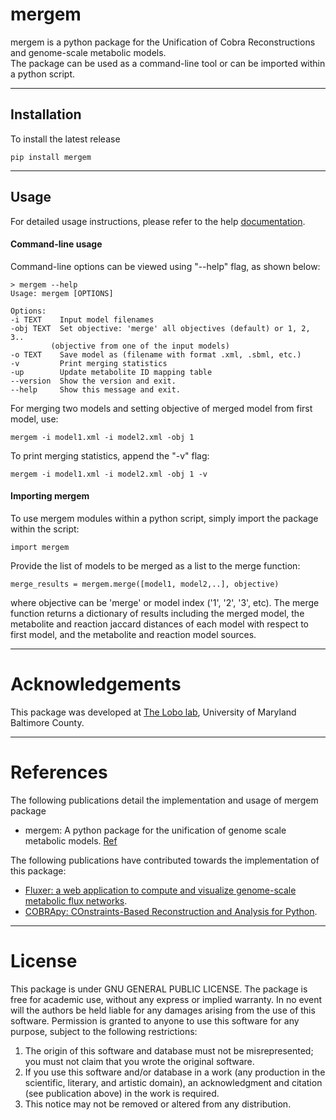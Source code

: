 mergem
======
mergem is a python package for the Unification of Cobra Reconstructions and genome-scale metabolic models.  
The package can be used as a command-line tool or can be imported within a python script.

------


Installation
------
To install the latest release  

    pip install mergem

------

Usage
------
For detailed usage instructions, please refer to the help [documentation](https://readthedocs.io).

#### Command-line usage
Command-line options can be viewed using "--help" flag, as shown below:

    > mergem --help
    Usage: mergem [OPTIONS]

    Options:
    -i TEXT    Input model filenames
    -obj TEXT  Set objective: 'merge' all objectives (default) or 1, 2, 3..
             (objective from one of the input models)
    -o TEXT    Save model as (filename with format .xml, .sbml, etc.)
    -v         Print merging statistics
    -up        Update metabolite ID mapping table
    --version  Show the version and exit.
    --help     Show this message and exit.
 
For merging two models and setting objective of merged model from first model, use:

    mergem -i model1.xml -i model2.xml -obj 1

To print merging statistics, append the "-v" flag:

    mergem -i model1.xml -i model2.xml -obj 1 -v 

#### Importing mergem

To use mergem modules within a python script, simply import the package within the script:

    import mergem

Provide the list of models to be merged as a list to the merge function:

    merge_results = mergem.merge([model1, model2,..], objective)

where objective can be 'merge' or model index ('1', '2', '3', etc).
The merge function returns a dictionary of results including the merged model,
the metabolite and reaction jaccard distances of each model with respect to first model, and the 
metabolite and reaction model sources. 

------

Acknowledgements 
======

This package was developed at [The Lobo lab](https://lobolab.umbc.edu), University of Maryland Baltimore County.

------

References
======
The following publications detail the implementation and usage of mergem package  
* mergem: A python package for the unification of genome scale metabolic models. [Ref](doi:)

The following publications have contributed towards the implementation of this package:
* [Fluxer: a web application to compute and visualize genome-scale metabolic flux networks](https://doi.org/10.1093/nar/gkaa409).
* [COBRApy: COnstraints-Based Reconstruction and Analysis for Python](http://dx.doi.org/doi:10.1186/1752-0509-7-74).

------

License
======
This package is under GNU GENERAL PUBLIC LICENSE. The package is free for academic use, 
without any express or implied warranty. In no event will the authors be held liable for any damages arising from the 
use of this software. Permission is granted to anyone to use this software for any purpose, 
subject to the following restrictions:

1. The origin of this software and database must not be misrepresented;
   you must not claim that you wrote the original software.
2. If you use this software and/or database in a work (any production in the scientific, literary, and artistic domain), 
   an acknowledgment and citation (see publication above) in the work is required.
3. This notice may not be removed or altered from any distribution.